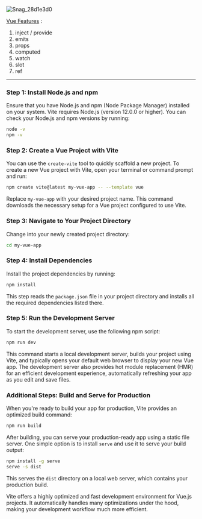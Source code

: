 
![Snag_28d1e3d0](https://github.com/user-attachments/assets/cad05d42-179a-4cf1-bffc-03629c6d59f6)


[Vue Features](https://www.youtube.com/watch?v=ccsz9FRy-nk&list=PLC3y8-rFHvwgeQIfSDtEGVvvSEPDkL_1f "‌") :

1. inject / provide
2. emits
3. props
4. computed
5. watch
6. slot
7. ref

-----

### Step 1: Install Node.js and npm
Ensure that you have Node.js and npm (Node Package Manager) installed on your system. Vite requires Node.js (version 12.0.0 or higher). You can check your Node.js and npm versions by running:

```bash
node -v
npm -v
```

### Step 2: Create a Vue Project with Vite
You can use the `create-vite` tool to quickly scaffold a new project. To create a new Vue project with Vite, open your terminal or command prompt and run:

```bash
npm create vite@latest my-vue-app -- --template vue
```

Replace `my-vue-app` with your desired project name. This command downloads the necessary setup for a Vue project configured to use Vite.

### Step 3: Navigate to Your Project Directory
Change into your newly created project directory:

```bash
cd my-vue-app
```

### Step 4: Install Dependencies
Install the project dependencies by running:

```bash
npm install
```

This step reads the `package.json` file in your project directory and installs all the required dependencies listed there.

### Step 5: Run the Development Server
To start the development server, use the following npm script:

```bash
npm run dev
```

This command starts a local development server, builds your project using Vite, and typically opens your default web browser to display your new Vue app. The development server also provides hot module replacement (HMR) for an efficient development experience, automatically refreshing your app as you edit and save files.

### Additional Steps: Build and Serve for Production
When you're ready to build your app for production, Vite provides an optimized build command:

```bash
npm run build
```

After building, you can serve your production-ready app using a static file server. One simple option is to install `serve` and use it to serve your build output:

```bash
npm install -g serve
serve -s dist
```

This serves the `dist` directory on a local web server, which contains your production build.

Vite offers a highly optimized and fast development environment for Vue.js projects. It automatically handles many optimizations under the hood, making your development workflow much more efficient.
